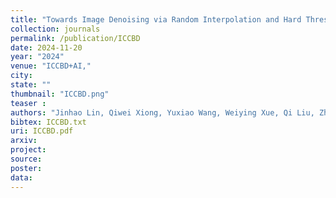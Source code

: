 ```yaml
---
title: "Towards Image Denoising via Random Interpolation and Hard Thresholding"
collection: journals
permalink: /publication/ICCBD
date: 2024-11-20
year: "2024"
venue: "ICCBD+AI,"
city: 
state: ""
thumbnail: "ICCBD.png"
teaser : 
authors: "Jinhao Lin, Qiwei Xiong, Yuxiao Wang, Weiying Xue, Qi Liu, Zhenao Wei"
bibtex: ICCBD.txt
uri: ICCBD.pdf
arxiv: 
project: 
source: 
poster: 
data:
---
```

